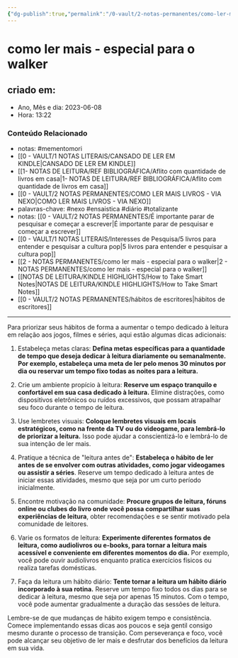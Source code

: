 ```yaml
---
{"dg-publish":true,"permalink":"/0-vault/2-notas-permanentes/como-ler-mais-especial-para-o-walker-2/","tags":["permanente","mementomori","nexo","ensaistica","diário","totalizante"],"dgHomeLink":true,"dgShowLocalGraph":true,"dgShowFileTree":true,"dgEnableSearch":true}
---
```


# como ler mais - especial para o walker

## criado em: 
-  Ano, Mês e dia: 2023-06-08
- Hora: 13:22

### Conteúdo Relacionado
- notas: #mementomori 
- [[0 - VAULT/1 NOTAS LITERAIS/CANSADO DE LER EM KINDLE\|CANSADO DE LER EM KINDLE]]
- [[1- NOTAS DE LEITURA/REF BIBLIOGRÁFICA/Aflito com quantidade de livros em casa\|1- NOTAS DE LEITURA/REF BIBLIOGRÁFICA/Aflito com quantidade de livros em casa]]
- [[0 - VAULT/2 NOTAS PERMANENTES/COMO LER MAIS LIVROS - VIA NEXO\|COMO LER MAIS LIVROS - VIA NEXO]]
- palavras-chave: #nexo #ensaistica #diário #totalizante 
- notas: [[0 - VAULT/2 NOTAS PERMANENTES/É importante parar de pesquisar e começar a escrever\|É importante parar de pesquisar e começar a escrever]]
- [[0 - VAULT/1 NOTAS LITERAIS/Interesses de Pesquisa/5 livros para entender e pesquisar a cultura pop\|5 livros para entender e pesquisar a cultura pop]]
- [[2 - NOTAS PERMANENTES/como ler mais - especial para o walker\|2 - NOTAS PERMANENTES/como ler mais - especial para o walker]]
- [[NOTAS DE LEITURA/KINDLE HIGHLIGHTS/How to Take Smart Notes\|NOTAS DE LEITURA/KINDLE HIGHLIGHTS/How to Take Smart Notes]]
- [[0 - VAULT/2 NOTAS PERMANENTES/hábitos de escritores\|hábitos de escritores]]

---

Para priorizar seus hábitos de forma a aumentar o tempo dedicado à leitura em relação aos jogos, filmes e séries, aqui estão algumas dicas adicionais:

1. Estabeleça metas claras: **Defina metas específicas para a quantidade de tempo que deseja dedicar à leitura diariamente ou semanalmente. Por exemplo, estabeleça uma meta de ler pelo menos 30 minutos por dia ou reservar um tempo fixo todas as noites para a leitura.**

2. Crie um ambiente propício à leitura: **Reserve um espaço tranquilo e confortável em sua casa dedicado à leitura.** Elimine distrações, como dispositivos eletrônicos ou ruídos excessivos, que possam atrapalhar seu foco durante o tempo de leitura.

3. Use lembretes visuais: **Coloque lembretes visuais em locais estratégicos, como na frente da TV ou do videogame, para lembrá-lo de priorizar a leitura.** Isso pode ajudar a conscientizá-lo e lembrá-lo de sua intenção de ler mais.

4. Pratique a técnica de "leitura antes de": **Estabeleça o hábito de ler antes de se envolver com outras atividades, como jogar videogames ou assistir a séries**. Reserve um tempo dedicado à leitura antes de iniciar essas atividades, mesmo que seja por um curto período inicialmente.

5. Encontre motivação na comunidade: **Procure grupos de leitura, fóruns online ou clubes do livro onde você possa compartilhar suas experiências de leitura**, obter recomendações e se sentir motivado pela comunidade de leitores.

6. Varie os formatos de leitura: **Experimente diferentes formatos de leitura, como audiolivros ou e-books, para tornar a leitura mais acessível e conveniente em diferentes momentos do dia.** Por exemplo, você pode ouvir audiolivros enquanto pratica exercícios físicos ou realiza tarefas domésticas.

7. Faça da leitura um hábito diário: **Tente tornar a leitura um hábito diário incorporado à sua rotina.** Reserve um tempo fixo todos os dias para se dedicar à leitura, mesmo que seja por apenas 15 minutos. Com o tempo, você pode aumentar gradualmente a duração das sessões de leitura.

Lembre-se de que mudanças de hábito exigem tempo e consistência. Comece implementando essas dicas aos poucos e seja gentil consigo mesmo durante o processo de transição. Com perseverança e foco, você pode alcançar seu objetivo de ler mais e desfrutar dos benefícios da leitura em sua vida.
